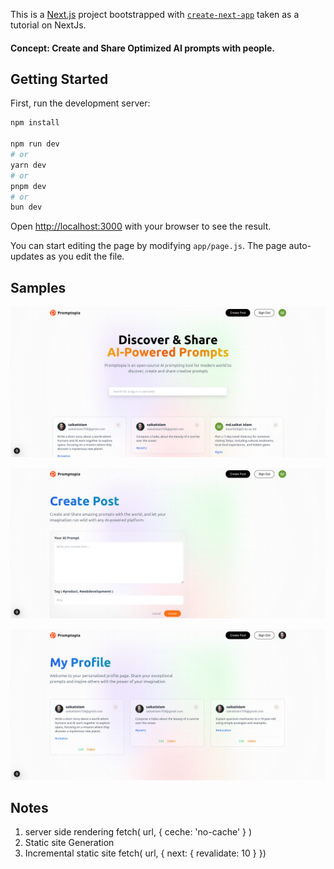 This is a [Next.js](https://nextjs.org) project bootstrapped with [`create-next-app`](https://github.com/vercel/next.js/tree/canary/packages/create-next-app) taken  as a tutorial on NextJs.

#### Concept: Create and Share Optimized AI prompts with people.

## Getting Started

First, run the development server:

```bash
npm install 

npm run dev
# or
yarn dev
# or
pnpm dev
# or
bun dev
```

Open [http://localhost:3000](http://localhost:3000) with your browser to see the result.

You can start editing the page by modifying `app/page.js`. The page auto-updates as you edit the file.

## Samples

![Home Page](https://github.com/saikat709/prompt-topia-nextjs/blob/main/images_for_github/promptopia_home.png?raw=true)


![Create Prompt Page](https://github.com/saikat709/prompt-topia-nextjs/blob/main/images_for_github/promptopia_create.png?raw=true)


![Profile Page](https://github.com/saikat709/prompt-topia-nextjs/blob/main/images_for_github/promptopia_profile.png?raw=true)

## Notes
1. server side rendering
    fetch( url, { ceche: 'no-cache' } )
2. Static site Generation
3. Incremental static site
    fetch( url, { next: { revalidate: 10 } })